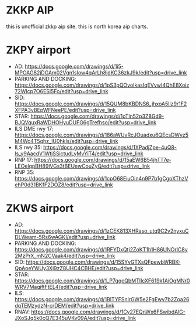 # ZKKP AIP
this is unofficial zkkp aip site.
this is north korea aip charts.

# ZKPY airport
- AD: https://docs.google.com/drawings/d/1i5-MPOAG82jDGAm02Vgn1sIow4qArLh8jdKC36zkJ9k/edit?usp=drive_link
- PARKING AND DOCKING: https://docs.google.com/drawings/d/1pS3pQOvoIkasIqEVvwI4QhE8Xoiz72WIcp7O6ESl5Fo/edit?usp=drive_link
- SID: https://docs.google.com/drawings/d/15QUM8bKBDNS6_jhxoA5Ilz9r1F2XFPA3vBEpWFNeePE/edit?usp=drive_link
- STAR: https://docs.google.com/drawings/d/1oTln52p3Z8Gd9-BJQVquxRaWDHOHyuDUFG6gTrefhso/edit?usp=drive_link
- ILS DME rwy 17: https://docs.google.com/drawings/d/186aWUvRcJOuadxu6QEcsDWyz5M4Wc4T5qhz_lU0hkIs/edit?usp=drive_link
- ILS rwy 35: https://docs.google.com/drawings/d/1XPadjZpe-4uQ8-ls_y9AacdV1WtjSSictudLyMvYiT4/edit?usp=drive_link
- RNP 17: https://docs.google.com/drawings/d/15aEW6B54jhTT7e-LEOelqpBH89iVGs3tBEUewCouZyQ/edit?usp=drive_link
- RNP 35: https://docs.google.com/drawings/d/1cpO68EiuOin4n9P7b1gCgpXThzVehP0d31BKfF2DOZ8/edit?usp=drive_link

# ZKWS airport
- AD: https://docs.google.com/drawings/d/1zCEK813XHRaso_utq9C2v2nyxuCDLWeam-5Rs6wAGKI/edit?usp=drive_link
- PARKING AND DOCKING: https://docs.google.com/drawings/d/1RFYDxQtj2ZoKT1h1H86UNOrlC8y2MzPrX_mN2CVaak4/edit?usp=drive_link
- SID: https://docs.google.com/drawings/d/15SYvGTXsQFpewbWRBK-QpAoeYWUy3Xj9zZ8UHC4CBHE/edit?usp=drive_link
- STAR: https://docs.google.com/drawings/d/1_P7gqcQbMTlIcXF619k1AiOgMNr0WRV7MagiftFtEL4/edit?usp=drive_link
- ILS: https://docs.google.com/drawings/d/1BlTYFSnlrGW5e2FgEwv7b2Zoa26dqTEMzydzN-crDEM/edit?usp=drive_link
- RNAV: https://docs.google.com/drawings/d/1Cy27EQnWx6FSwibdAlG-JXoSJq5k0cQ7E345uVKv09A/edit?usp=drive_link
